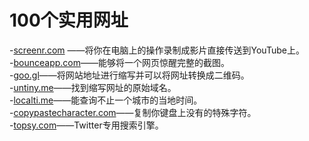 # 100个实用网址
-[screenr.com](http://www.screenr.com/) ——将你在电脑上的操作录制成影片直接传送到YouTube上。   
-[bounceapp.com](https://bounceapp.com/)——能够将一个网页惊醒完整的截图。   
-[goo.gl](http://goo.gl/)——将网站地址进行缩写并可以将网址转换成二维码。    
-[untiny.me](http://untiny.me/)——找到缩写网址的原始域名。   
-[localti.me](http://localti.me/)——能查询不止一个城市的当地时间。   
-[copypastecharacter.com](http://copypastecharacter.com/)——复制你键盘上没有的特殊字符。   
-[topsy.com](http://topsy.com/)——Twitter专用搜索引擎。

